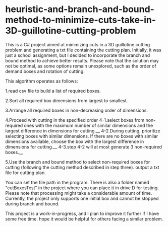 # heuristic-and-branch-and-bound-method-to-minimize-cuts-take-in-3D-guillotine-cutting-problem
This is a C# project aimed at minimizing cuts in a 3D guillotine cutting problem and generating a txt file containing the cutting plan. Initially, it was just a school assignment, but I decided to incorporate the branch and bound method to achieve better results. Please note that the solution may not be optimal, as some options remain unexplored, such as the order of demand boxes and rotation of cutting.

This algorithm operates as follows:

1.read csv file to build a list of required boxes.

2.Sort all required box dimensions from largest to smallest.

3.Arrange all required boxes in non-decreasing order of dimensions.

4.Proceed with cutting in the specified order
  4-1.select boxes from non-required ones with the maximum number of similar dimensions and the largest difference in dimensions for cutting.__
  4-2.During cutting, prioritize selecting boxes with similar dimensions. If there are no boxes with similar dimensions available, choose the box with the largest difference in dimensions for cutting.__
  4-3.step 4-2 will at most generate 3 non-required boxes.__

5.Use the branch and bound method to select non-required boxes for cutting (following the cutting method described in step three).
output a txt file for cutting plan.

You can set the file path in the program. There is also a folder named "cutBoxesTest" in the project where you can place it in drive D for testing. 
Please note that processing might take a considerable amount of time. 
Currently, the project only supports one initial box and cannot be stopped during branch and bound.

This project is a work-in-progress, and I plan to improve it further if I have some free time. hope it would be helpful for others facing a similar problem.


